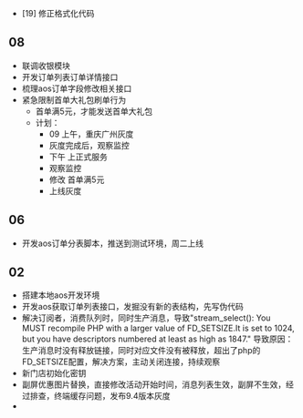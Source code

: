 
- [19] 修正格式化代码

## 08

- 联调收银模块
- 开发订单列表订单详情接口
- 梳理aos订单字段修改相关接口
- 紧急限制首单大礼包刷单行为
  - 首单满5元，才能发送首单大礼包
  - 计划：
    - 09 上午，重庆广州灰度
    - 灰度完成后，观察监控
    - 下午 上正式服务
    - 观察监控
    - 修改 首单满5元
    - 上线灰度

## 06

- 开发aos订单分表脚本，推送到测试环境，周二上线

## 02

- 搭建本地aos开发环境
- 开发aos获取订单列表接口，发掘没有新的表结构，先写伪代码
- 解决订阅者，消费队列时，同时生产消息，导致"stream_select(): You MUST recompile PHP with a larger value of FD_SETSIZE.It is set to 1024, but you have descriptors numbered at least as high as 1847." 导致原因：生产消息时没有释放链接，同时对应文件没有被释放，超出了php的FD_SETSIZE配置，解决方案，主动关闭连接，持续观察
- 新门店初始化密钥
- 副屏优惠图片替换，直接修改活动开始时间，消息列表生效，副屏不生效，经过排查，终端缓存问题，发布9.4版本灰度
- 